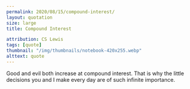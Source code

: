 ```yaml
---
permalink: 2020/08/15/compound-interest/
layout: quotation
size: large
title: Compound Interest

attribution: CS Lewis
tags: [quote]
thumbnail: "/img/thumbnails/notebook-420x255.webp"
alttext: quote
---
```


Good and evil both increase at compound interest. That is
why the little decisions you and I make every day are of such
infinite importance.
